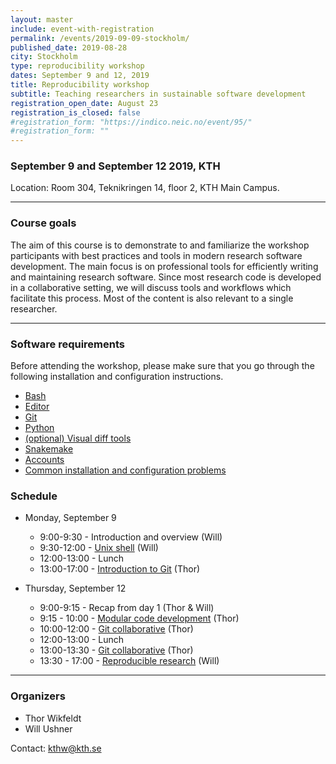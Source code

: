 ```yaml
---
layout: master
include: event-with-registration
permalink: /events/2019-09-09-stockholm/
published_date: 2019-08-28
city: Stockholm
type: reproducibility workshop
dates: September 9 and 12, 2019
title: Reproducibility workshop
subtitle: Teaching researchers in sustainable software development
registration_open_date: August 23
registration_is_closed: false
#registration_form: "https://indico.neic.no/event/95/"
#registration_form: ""
---
```


### September 9 and September 12 2019, KTH 

Location: Room 304, Teknikringen 14, floor 2, KTH Main Campus.

---

### Course goals

The aim of this course is to demonstrate to and familiarize
the workshop participants with best practices and tools in modern research
software development. The main focus is on professional tools
for efficiently writing and maintaining research software.
Since most research code is developed in a collaborative
setting, we will discuss tools and workflows which facilitate
this process. Most of the content is also relevant to
a single researcher.

---

### Software requirements

Before attending the workshop, please make sure that you 
go through the following installation and configuration instructions.

- [Bash](https://coderefinery.github.io/installation/bash/)
- [Editor](https://coderefinery.github.io/installation/editors/)
- [Git](https://coderefinery.github.io/installation/git/)
- [Python](https://coderefinery.github.io/installation/python/)
- [(optional) Visual diff tools](https://coderefinery.github.io/installation/difftools/)
- [Snakemake](https://coderefinery.github.io/installation/snakemake)
- [Accounts](https://coderefinery.github.io/installation/#accounts)
- [Common installation and configuration problems](https://coderefinery.github.io/installation/troubleshooting/)

### Schedule

- Monday, September 9
  - 9:00-9:30 - Introduction and overview (Will)
  - 9:30-12:00 - [Unix shell](https://swcarpentry.github.io/shell-novice/) (Will)
  - 12:00-13:00 - Lunch  
  - 13:00-17:00 - [Introduction to Git](https://coderefinery.github.io/git-intro/) (Thor)

- Thursday, September 12
  - 9:00-9:15 - Recap from day 1 (Thor & Will)
  - 9:15 - 10:00 - [Modular code development](https://cicero.xyz/v3/remark/0.14.0/github.com/coderefinery/modular-code-development/master/talk.md/) (Thor)
  - 10:00-12:00 - [Git collaborative](https://coderefinery.github.io/git-collaborative/) (Thor)
  - 12:00-13:00 - Lunch
  - 13:00-13:30 - [Git collaborative](https://coderefinery.github.io/git-collaborative/) (Thor)
  - 13:30 - 17:00 - [Reproducible research](https://coderefinery.github.io/reproducible-research/) (Will)

---

### Organizers

- Thor Wikfeldt
- Will Ushner

Contact: kthw@kth.se
